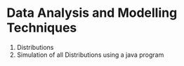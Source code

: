 # Data Analysis and Modelling Techniques
1) Distributions
2) Simulation of all Distributions using a java program
